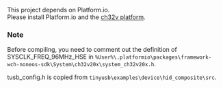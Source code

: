 This project depends on Platform.io.  
Please install Platform.io and the [ch32v platform](https://github.com/Community-PIO-CH32V/platform-ch32v).

### Note
Before compiling, you need to comment out the definition of SYSCLK_FREQ_96MHz_HSE in `%User%\.platformio\packages\framework-wch-noneos-sdk\System\ch32v20x\system_ch32v20x.h`.

tusb_config.h is copied from `tinyusb\examples\device\hid_composite\src`.